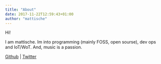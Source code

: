 ```yaml
---
title: "About"
date: 2017-11-22T12:59:43+01:00
author: "mattische"
---
```

Hi!

I am mattische.
Im into programming (mainly FOSS, open sourse), dev ops and IoT/WoT.
And, music is a passion.

<a href="https://github.com/mattische">Github</a> | <a href="http://www.twitter.com/mattische">Twitter</a>
